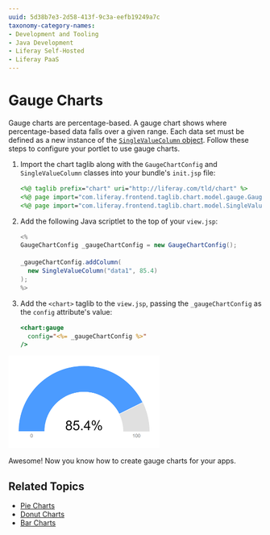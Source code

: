 ```yaml
---
uuid: 5d38b7e3-2d58-413f-9c3a-eefb19249a7c
taxonomy-category-names:
- Development and Tooling
- Java Development
- Liferay Self-Hosted
- Liferay PaaS
---
```

# Gauge Charts

Gauge charts are percentage-based. A gauge chart shows where percentage-based data falls over a given range. Each data set must be defined as a new instance of the [`SingleValueColumn` object](https://resources.learn.liferay.com/reference/latest/en/dxp/javadocs/modules/apps/frontend-taglib/com.liferay.frontend.taglib.chart/com/liferay/frontend/taglib/chart/model/SingleValueColumn.html). Follow these steps to configure your portlet to use gauge charts.

1. Import the chart taglib along with the `GaugeChartConfig` and `SingleValueColumn` classes into your bundle's `init.jsp` file:

    ```jsp
    <%@ taglib prefix="chart" uri="http://liferay.com/tld/chart" %>
    <%@ page import="com.liferay.frontend.taglib.chart.model.gauge.GaugeChartConfig" %>
    <%@ page import="com.liferay.frontend.taglib.chart.model.SingleValueColumn" %>
    ```

1. Add the following Java scriptlet to the top of your `view.jsp`:

    ```java
    <%
    GaugeChartConfig _gaugeChartConfig = new GaugeChartConfig();

    _gaugeChartConfig.addColumn(
      new SingleValueColumn("data1", 85.4)
    );
    %>
    ```

1. Add the `<chart>` taglib to the `view.jsp`, passing the `_gaugeChartConfig` as the `config` attribute's value:

    ```jsp
    <chart:gauge
      config="<%= _gaugeChartConfig %>"
    />
    ```

![A gauge chart shows where percentage-based data falls over a given range.](./gauge-chart/images/01.png)

Awesome! Now you know how to create gauge charts for your apps.

## Related Topics

* [Pie Charts](./pie-chart.md)
* [Donut Charts](./donut-chart.md)
* [Bar Charts](./bar-chart.md)